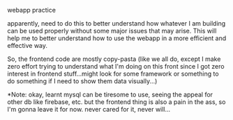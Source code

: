webapp practice

apparently, need to do this to better understand how whatever I am building can be used properly without some major issues that may arise. This will help me to better understand how to use the webapp in a more efficient and effective way.

So, the frontend code are mostly copy-pasta (like we all do, except I make zero effort trying to understand what I'm doing on this front since I got zero interest in frontend stuff...might look for some framework or something to do something if I need to show them data visually...)

*Note: okay, learnt mysql can be tiresome to use, seeing the appeal for other db like firebase, etc. but the frontend thing is also a pain in the ass, so I'm gonna leave it for now.
never cared for it, never will...
